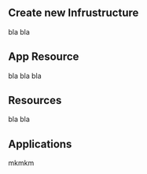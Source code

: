 ## Create new Infrustructure
bla bla
## App Resource
bla bla bla
## Resources
bla bla
## Applications
mkmkm